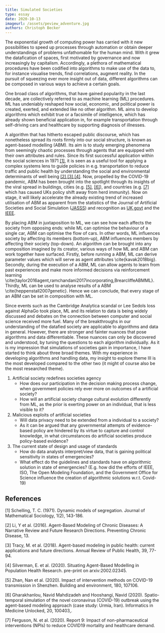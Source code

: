 ```yaml
---
title: Simulated Societies
type: essay
date: 2020-10-13
imageurl: /assets/peview_adventure.jpg
authors: Christoph Becker
---
```


The exponential growth of computing power has carried with it new possibilities
to speed up processes through automation or obtain deeper understandings of
problems unfathomable for the human mind. With it grew the datafication of
spaces, first motivated by governance and now increasingly by capitalism.
Accordingly, a plethora of mathematical procedures have been codified into
algorithms to make use of the data to, for instance visualise trends, find
correlations, augment reality. In the pursuit of squeezing ever more insight
out of data, different algorithms can be composed in various ways to achieve a
certain goals.

One broad class of algorithms, that have gained popularity in the last decade,
are collectively referred to as machine learning (ML) procedures. ML has
undeniably reshaped how social, economic, and political power is created,
exerted, and extended like no other algorithm. ML aims to develop algorithms
which exhibit true or a facsimile of intelligence, which has already shown
beneficial application in, for example transportation through self-driving cars
and healthcare by supporting diagnosis of illnesses.

A algorithm that has hitherto escaped public discourse, which has nonetheless
spread its roots firmly into our social structure, is known as agent-based
modelling (ABM). Its aim is to study emerging phenomena from seemingly chaotic
processes through agents that are equipped with their own attributes and rules.
Since its first successful application within the social sciences in 1971
[[1]](#1), it is seen as a useful tool for applying a complex
systems lens to guide policies in e.g. transportation to reduce traffic and public
health by understanding the social and environmental determinants of well being
[[2]](#2),[[3]](#3),[[4]](#4). Now, propelled by the COVID-19
pandemic, ABM has been brought into the spotlight through its insights of the
viral spread in buildings, cities (e.g. [[5]](#5), [[6]](#6)),
and countries (e.g. [[7]](#7) which has caused UKs policy shift
away from herd immunity). Now on stage, it will likely accelerate the already
existing trend of increased utilisation of ABM as apparent from the statistics
of the Journal of Artificial Societies and Social Simulation ([JASSS](http://jasss.soc.surrey.ac.uk/stats/statistics.html))
and recognition as [UK govt](https://www.gov.uk/government/publications/computational-modelling-blackett-review) and the [IEEE](https://spectrum.ieee.org/artificial-intelligence/medical-ai/why-modeling-the-spread-of-covid19-is-so-damn-hard).

By placing ABM in juxtaposition to ML, we can see how each affects the society
from opposing ends: while ML can optimise the behaviour of a single car, ABM can
optimise the flow of cars. In other words, ML influences society by affecting its
members (bottom-up), ABM influences members by affecting their society (top-down).
An algorithm can be brought into any composition imagined by its creator, various
ways of how ML and ABM can work together have surfaced. Firstly, before running a
ABM, ML can derive parameter values which will serve as agent attributes
\cite{kavak2018big}. Secondly, during the execution of a ABM, ML can allow agents
to learn from past experiences and make more informed decisions via reinforcement
learning \cite{taylor2016agent,ramchandani2017incorporating,BrearcliffeABMML}.
Thirdly, ML can be used to analyse results of a ABM \cite{heppenstall2007genetic}.
Hence we can conclude, that every stage of an ABM can be set in composition with ML.

Since events such as the Cambridge Analytica scandal or Lee Sedols loss against
AlphaGo took place, ML and its relation to data is being widely discussed and
debates on the connection between computer and social science received more fuel.
Many of the breakthroughs in our understanding of the datafied society are
applicable to algorithms and data in general. However, there are stronger and
fainter nuances that pose algorithms and data differentiable. These nuances can
only be discovered and understood, by tuning the questions to each algorithm
individually. As it is my impression that simulations of societies gain in
importance, I have started to think about three broad themes. With my experience
in developing algorithms and handling data, my insight to explore theme III is
the most developed compared to the other two
(it might of course also be the most researched theme).

1. Artificial society redefines societies agency
    - How does our participation in the decision making process change, when government policies rely ever more on outcomes of a artificial society?
    - How will an artificial society change cultural evolution differently from ML, as the prior is exerting power on an individual, that is less visible to it?
2. Malicious exploits of artificial societies
    - Will data privacy need to be extended from a individual to a society?
    - As it can be argued that any governmental attempts of evidence-based policy are hindered by its virtue to capture and control knowledge, in what circumstances do artificial societies produce policy-based evidence?
3. The current state of design and usage of standards
    - How do data analysts interpret/view data, that is gaining political sensitivity in states of emergencies?
    - What effect do the guidelines and standards have on algorithmic solution in state of emergencies? (E.g. how did the efforts of IEEE, ISO, The Open Modeling Foundation, and the Government Office for Science influence the creation of algorithmic solutions w.r.t. Covid-19)

## References
<a id="1">[1]</a>
Schelling, T. C. (1971).
Dynamic models of segregation.
Journal of Mathematical Sociology, 1(2), 143-186.

<a id="2">[2]</a>
Li, Y et al. (2016).
Agent-Based Modeling of Chronic Diseases: A Narrative Review and Future Research Directions.
Preventing Chronic Disease, 13.

<a id="3">[3]</a>
Tracy, M. et al. (2018).
Agent-based modeling in public health: current applications and future directions.
Annual Review of Public Health, 39, 77-94.

<a id="4">[4]</a>
Silverman, E. et al. (2020).
Situating Agent-Based Modelling in Population Health Research.
pre-print on arxiv:2002.02345.

<a id="5">[5]</a>
Zhan, Nan et al. (2020).
Impact of intervention methods on COVID-19 transmission in Shenzhen.
Building and environment, 180, 107106.

<a id="6">[6]</a>
Gharakhanlou, Navid Mahdizadeh and Hooshangi, Navid (2020).
Spatio-temporal simulation of the novel coronavirus (COVID-19) outbreak using the agent-based modeling approach (case study: Urmia, Iran).
Informatics in Medicine Unlocked, 20, 100403,.

<a id="7">[7]</a>
Ferguson, N. et al. (2020).
Report 9: Impact of non-pharmaceutical interventions (NPIs) to reduce COVID19 mortality and healthcare demand.
